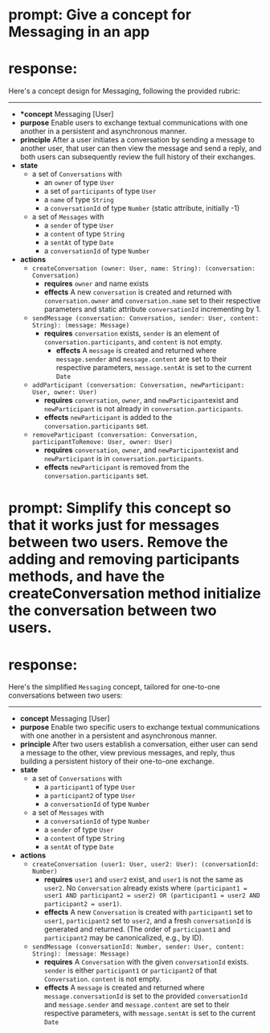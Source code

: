 <!-- [@concept-rubric](../../background/detailed/concept-rubric.md)

[@concept-state](../../background/detailed/concept-state.md)

[@concept-design-brief](../../background/concept-design-brief.md)

[@concept-design-overview](../../background/concept-design-overview.md)

[@concept-refactoring](../../background/concept-refactoring.md)

[@concept-specifications](../../background/concept-specifications.md) -->

# prompt: Give a concept for Messaging in an app

# response:

Here's a concept design for Messaging, following the provided rubric:

---

- **\*concept** Messaging [User]
- **purpose** Enable users to exchange textual communications with one another in a persistent and asynchronous manner.
- **principle** After a user initiates a conversation by sending a message to another user, that user can then view the message and send a reply, and both users can subsequently review the full history of their exchanges.
- **state**
  - a set of `Conversations` with
    - an `owner` of type `User`
    - a set of `participants` of type `User`
    - a `name` of type `String`
    - a `conversationId` of type `Number` (static attribute, initially -1)
  - a set of `Messages` with
    - a `sender` of type `User`
    - a `content` of type `String`
    - a `sentAt` of type `Date`
    - a `conversationId` of type `Number`
- **actions**
  - `createConversation (owner: User, name: String): (conversation: Conversation)`
    - **requires** `owner` and name exists
    - **effects** A new `conversation` is created and returned with `conversation.owner` and `conversation.name` set to their respective parameters and static attribute `conversationId` incrementing by 1.
  - `sendMessage (conversation: Conversation, sender: User, content: String): (message: Message)`
    - **requires** `conversation` exists, `sender` is an element of `conversation.participants`, and `content` is not empty.
      - **effects** A `message` is created and returned where `message.sender` and `message.content` are set to their respective parameters, `message.sentAt` is set to the current `Date`
  - `addParticipant (conversation: Conversation, newParticipant: User, owner: User)`
    - **requires** `conversation`, `owner`, and `newParticipant`exist and `newParticipant` is not already in `conversation.participants`.
    - **effects** `newParticipant` is added to the `conversation.participants` set.
  - `removeParticipant (conversation: Conversation, participantToRemove: User, owner: User)`
    - **requires** `conversation`, `owner`, and `newParticipant`exist and `newParticipant` is in `conversation.participants`.
    - **effects** `newParticipant` is removed from the `conversation.participants` set.

# prompt: Simplify this concept so that it works just for messages between two users. Remove the adding and removing participants methods, and have the createConversation method initialize the conversation between two users.

# response:

Here's the simplified `Messaging` concept, tailored for one-to-one conversations between two users:

---

- **concept** Messaging \[User]
- **purpose** Enable two specific users to exchange textual communications with one another in a persistent and asynchronous manner.
- **principle** After two users establish a conversation, either user can send a message to the other, view previous messages, and reply, thus building a persistent history of their one-to-one exchange.
- **state**
  - a set of `Conversations` with
    - a `participant1` of type `User`
    - a `participant2` of type `User`
    - a `conversationId` of type `Number`
  - a set of `Messages` with
    - a `conversationId` of type `Number`
    - a `sender` of type `User`
    - a `content` of type `String`
    - a `sentAt` of type `Date`
- **actions**
  - `createConversation (user1: User, user2: User): (conversationId: Number)`
    - **requires** `user1` and `user2` exist, and `user1` is not the same as `user2`. No `Conversation` already exists where `(participant1 = user1 AND participant2 = user2) OR (participant1 = user2 AND participant2 = user1)`.
    - **effects** A new `Conversation` is created with `participant1` set to `user1`, `participant2` set to `user2`, and a fresh `conversationId` is generated and returned. (The order of `participant1` and `participant2` may be canonicalized, e.g., by ID).
  - `sendMessage (conversationId: Number, sender: User, content: String): (message: Message)`
    - **requires** A `Conversation` with the given `conversationId` exists. `sender` is either `participant1` or `participant2` of that `Conversation`. `content` is not empty.
    - **effects** A `message` is created and returned where `message.conversationId` is set to the provided `conversationId` and `message.sender` and `message.content` are set to their respective parameters, with `message.sentAt` is set to the current `Date`
